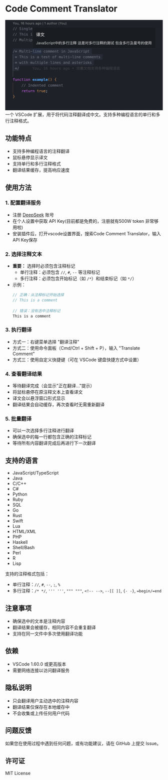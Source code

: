 # Code Comment Translator
![效果图](./show.png)
一个 VSCode 扩展，用于将代码注释翻译成中文。支持多种编程语言的单行和多行注释格式。

## 功能特点

- 支持多种编程语言的注释翻译
- 鼠标悬停显示译文
- 支持单行和多行注释格式
- 翻译结果缓存，提高响应速度

## 使用方法

### 1. 配置翻译服务
- 注册 [DeepSeek](https://platform.deepseek.com/) 账号
- 在个人设置中获取 API Key(目前都是免费的，注册就有500W token 非常够用啦)
- 安装插件后，打开vscode设置界面，搜索Code Comment Translator，输入 API Key保存

### 2. 选择注释文本
- **重要：** 选择时必须包含注释标记
  - 单行注释：必须包含 `//`, `#`, `--` 等注释标记
  - 多行注释：必须包含开始标记（如 `/*`）和结束标记（如 `*/`）
- 示例：
  ```javascript
  // 正确：从注释标记开始选择
  // This is a comment

  // 错误：没有选中注释标记
  This is a comment
  ```

### 3. 执行翻译
- 方式一：右键菜单选择 "翻译注释"
- 方式二：使用命令面板（Cmd/Ctrl + Shift + P），输入 "Translate Comment"
- 方式三：使用自定义快捷键（可在 VSCode 键盘快捷方式中设置）

### 4. 查看翻译结果
- 等待翻译完成（会显示"正在翻译..."提示）
- 将鼠标悬停在原注释文本上查看译文
- 译文会以悬浮窗口形式显示
- 翻译结果会自动缓存，再次查看时无需重新翻译

### 5. 批量翻译
- 可以一次选择多行注释进行翻译
- 确保选中的每一行都包含正确的注释标记
- 等待所有内容翻译完成后再进行下一次翻译

## 支持的语言

- JavaScript/TypeScript
- Java
- C/C++
- C#
- Python
- Ruby
- SQL
- Go
- Rust
- Swift
- Lua
- HTML/XML
- PHP
- Haskell
- Shell/Bash
- Perl
- R
- Lisp

支持的注释格式包括：
- 单行注释：`//`, `#`, `--`, `;`, `%`
- 多行注释：`/* */`, `''' '''`, `""" """`, `<!-- -->`, `--[[ ]]`, `{- -}`, `=begin/=end`

## 注意事项

- 确保选中的文本是注释内容
- 翻译结果会被缓存，相同内容不会重复翻译
- 支持在同一文件中多次使用翻译功能

## 依赖

- VSCode 1.60.0 或更高版本
- 需要网络连接以访问翻译服务

## 隐私说明

- 只会翻译用户主动选中的注释内容
- 翻译结果仅保存在本地缓存中
- 不会收集或上传任何用户代码

## 问题反馈

如果您在使用过程中遇到任何问题，或有功能建议，请在 GitHub 上提交 Issue。

## 许可证

MIT License
